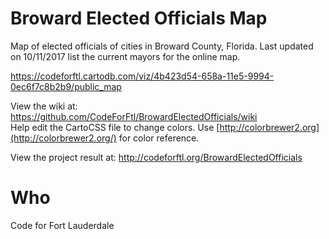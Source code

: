# Broward Elected Officials Map

Map of elected officials of cities in Broward County, Florida. Last updated on 10/11/2017 list the current mayors for the online map.

https://codeforftl.cartodb.com/viz/4b423d54-658a-11e5-9994-0ec6f7c8b2b9/public_map

View the wiki at: https://github.com/CodeForFtl/BrowardElectedOfficials/wiki  
Help edit the CartoCSS file to change colors. Use [http://colorbrewer2.org](http://colorbrewer2.org/) for color reference.  

View the project result at: http://codeforftl.org/BrowardElectedOfficials  

# Who

Code for Fort Lauderdale
